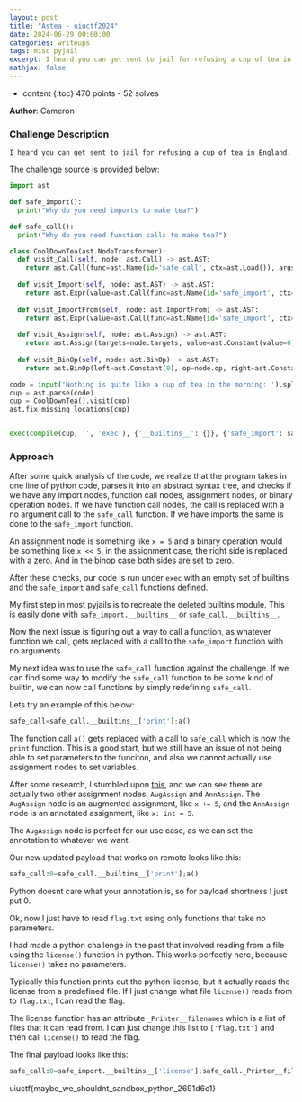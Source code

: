 ```yaml
---
layout: post
title: "Astea - uiuctf2024"
date: 2024-06-29 00:00:00
categories: writeups
tags: misc pyjail
excerpt: I heard you can get sent to jail for refusing a cup of tea in England.
mathjax: false
---
```

* content
{:toc}
470 points - 52 solves

**Author**: Cameron

### Challenge Description


`I heard you can get sent to jail for refusing a cup of tea in England.`

The challenge source is provided below:
```python
import ast

def safe_import():
  print("Why do you need imports to make tea?")

def safe_call():
  print("Why do you need function calls to make tea?")

class CoolDownTea(ast.NodeTransformer):
  def visit_Call(self, node: ast.Call) -> ast.AST:
    return ast.Call(func=ast.Name(id='safe_call', ctx=ast.Load()), args=[], keywords=[])
  
  def visit_Import(self, node: ast.AST) -> ast.AST:
    return ast.Expr(value=ast.Call(func=ast.Name(id='safe_import', ctx=ast.Load()), args=[], keywords=[]))
  
  def visit_ImportFrom(self, node: ast.ImportFrom) -> ast.AST:
    return ast.Expr(value=ast.Call(func=ast.Name(id='safe_import', ctx=ast.Load()), args=[], keywords=[]))
  
  def visit_Assign(self, node: ast.Assign) -> ast.AST:
    return ast.Assign(targets=node.targets, value=ast.Constant(value=0))
  
  def visit_BinOp(self, node: ast.BinOp) -> ast.AST:
    return ast.BinOp(left=ast.Constant(0), op=node.op, right=ast.Constant(0))

code = input('Nothing is quite like a cup of tea in the morning: ').splitlines()[0]
cup = ast.parse(code)
cup = CoolDownTea().visit(cup)
ast.fix_missing_locations(cup)


exec(compile(cup, '', 'exec'), {'__builtins__': {}}, {'safe_import': safe_import, 'safe_call': safe_call})
```

### Approach

After some quick analysis of the code, we realize that the program takes in one line of python code, parses it into an abstract syntax tree, and checks if we have any import nodes, function call nodes, assignment nodes, or binary operation nodes. If we have function call nodes, the call is replaced with a no argument call to the `safe_call` function. If we have imports the same is done to the `safe_import` function.

An assignment node is something like `x = 5` and a binary operation would be something like `x << 5`, in the assignment case, the right side is replaced with a zero. And in the binop case both sides are set to zero.

After these checks, our code is run under `exec` with an empty set of builtins and the `safe_import` and `safe_call` functions defined.

My first step in most pyjails is to recreate the deleted builtins module. This is easily done with `safe_import.__builtins__` or `safe_call.__builtins__`.

Now the next issue is figuring out a way to call a function, as whatever function we call, gets replaced with a call to the `safe_import` function with no arguments.

My next idea was to use the `safe_call` function against the challenge. If we can find some way to modify the `safe_call` function to be some kind of builtin, we can now call functions by simply redefining `safe_call`.

Lets try an example of this below:
```python
safe_call=safe_call.__builtins__['print'];a()
```

The function call `a()` gets replaced with a call to `safe_call` which is now the `print` function. This is a good start, but we still have an issue of not being able to set parameters to the funciton, and also we cannot actually use assignment nodes to set variables.

After some research, I stumbled upon [this](https://docs.python.org/3/library/ast.html#abstract-grammar), and we can see there are actually two other assignment nodes, `AugAssign` and `AnnAssign`. The `AugAssign` node is an augmented assignment, like `x += 5`, and the `AnnAssign` node is an annotated assignment, like `x: int = 5`.

The `AugAssign` node is perfect for our use case, as we can set the annotation to whatever we want.

Our new updated payload that works on remote looks like this:

```python
safe_call:0=safe_call.__builtins__['print'];a()
```

Python doesnt care what your annotation is, so for payload shortness I just put 0.

Ok, now I just have to read `flag.txt` using only functions that take no parameters.

I had made a python challenge in the past that involved reading from a file using the `license()` function in python. This works perfectly here, because `license()` takes no parameters.

Typically this function prints out the python license, but it actually reads the license from a predefined file. If I just change what file `license()` reads from to `flag.txt`, I can read the flag.

The license function has an attribute `_Printer__filenames` which is a list of files that it can read from. I can just change this list to `['flag.txt']` and then call `license()` to read the flag.

The final payload looks like this:
```python
safe_call:0=safe_import.__builtins__['license'];safe_call._Printer__filenames:0=['flag.txt'];a()
```

uiuctf{maybe_we_shouldnt_sandbox_python_2691d6c1}